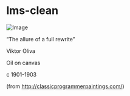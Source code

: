 # lms-clean

![Image](https://67.media.tumblr.com/fff976b92c98b0977dcfb89119474165/tumblr_o5n9x9lnkV1ugyavxo1_500.jpg)

“The allure of a full rewrite”

Viktor Oliva

Oil on canvas

c 1901-1903

(from http://classicprogrammerpaintings.com/)
